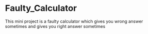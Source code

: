 # Faulty_Calculator
This mini project is a faulty calculator which gives you wrong answer sometimes and gives you right answer sometimes
